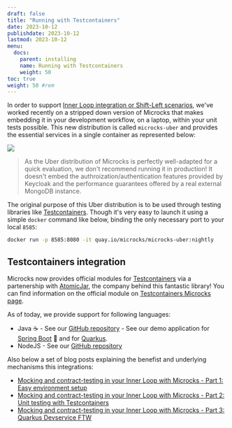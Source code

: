 ```yaml
---
draft: false
title: "Running with Testcontainers"
date: 2023-10-12
publishdate: 2023-10-12
lastmod: 2023-10-12
menu:
  docs:
    parent: installing
    name: Running with Testcontainers
    weight: 50
toc: true
weight: 50 #rem
---
```


In order to support [Inner Loop integration or Shift-Left scenarios](https://www.linkedin.com/pulse/how-microcks-fit-unify-inner-outer-loops-cloud-native-kheddache), we've worked recently on a stripped down version of Microcks that makes embedding it in your development workflow, on a laptop, within your unit tests possible. This new distribution is called `microcks-uber` and provides the essential services in a single container as represented below:

<img src="/images/deployment-uber.png" class="img-responsive"/>

> As the Uber distribution of Microcks is perfectly well-adapted for a quick evaluation, we don't recommend running it in production! It doesn't embed the authroization/authentication features provided by Keycloak and the performance guarantees offered by a real external MongoDB instance.

The original purpose of this Uber distribution is to be used through testing libraries like [Testcontainers](https://testcontainers.com). Though it's very easy to launch it using a simple `docker` command like below, binding the only necessary port to your local `8585`:

```sh
docker run -p 8585:8080 -it quay.io/microcks/microcks-uber:nightly
```

## Testcontainers integration

Microcks now provides official modules for [Testcontainers](https://testcontainers.com) via a partenership with [AtomicJar](https://atomicjar.com/), the company behind this fantastic library! You can find information on the official module on [Testcontainers Microcks page](https://testcontainers.com/modules/microcks/).

As of today, we provide support for following languages:
* Java ☕️ - See our [GitHub repository](https://github.com/microcks/microcks-testcontainers-java) - See our demo application for [Spring Boot](https://github.com/microcks/api-lifecycle/blob/master/shift-left-demo/spring-boot-order-service/README.md) 🍃 and for [Quarkus](https://github.com/microcks/api-lifecycle/blob/master/shift-left-demo/quarkus-order-service/README.md).
* NodeJS - See our [GitHub repository](https://github.com/microcks/microcks-testcontainers-node)

Also below a set of blog posts explaining the benefist and underlying mechanisms this integrations:
* [Mocking and contract-testing in your Inner Loop with Microcks - Part 1: Easy environment setup](https://medium.com/@lbroudoux/mocking-and-contract-testing-in-your-inner-loop-with-microcks-part-1-easy-environment-setup-dcd0f4355231)
* [Mocking and contract-testing in your Inner Loop with Microcks - Part 2: Unit testing with Testcontainers](https://medium.com/@lbroudoux/mocking-and-contract-testing-in-your-inner-loop-with-microcks-part-2-unit-testing-with-860a86cb4b4c)
* [Mocking and contract-testing in your Inner Loop with Microcks - Part 3: Quarkus Devservice FTW](https://medium.com/@lbroudoux/mocking-and-contract-testing-in-your-inner-loop-with-microcks-part-3-quarkus-devservice-ftw-a14b807737be)